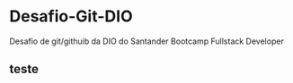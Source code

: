 # Desafio-Git-DIO
Desafio de git/githuib da DIO do Santander Bootcamp Fullstack Developer

## teste
